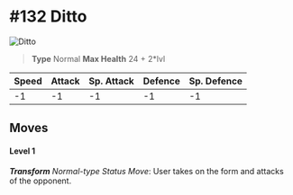 # #132 Ditto


![Ditto](https://img.pokemondb.net/sprites/home/normal/1x/ditto.png)

> **Type** Normal
> **Max Health** 24 + 2\*lvl

| Speed | Attack | Sp. Attack | Defence | Sp. Defence |
| ----- | ------ | ---------- | ------- | ----------- |
| -1 | -1 | -1 | -1 | -1 |

## Moves
#### Level 1

***Transform** Normal-type Status Move*: User takes on the form and attacks of the opponent.

